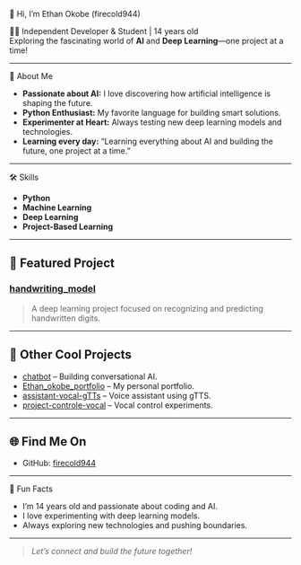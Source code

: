  👋 Hi, I’m Ethan Okobe (firecold944)

 🧑‍💻 Independent Developer & Student | 14 years old  
Exploring the fascinating world of **AI** and **Deep Learning**—one project at a time!

---

 🚀 About Me

- **Passionate about AI:** I love discovering how artificial intelligence is shaping the future.
- **Python Enthusiast:** My favorite language for building smart solutions.
- **Experimenter at Heart:** Always testing new deep learning models and technologies.
- **Learning every day:** “Learning everything about AI and building the future, one project at a time.”

---

 🛠️ Skills

- **Python**
- **Machine Learning**
- **Deep Learning**
- **Project-Based Learning**

---

## 🌟 Featured Project

### [handwriting_model](https://github.com/firecold944/handswritting_model)
> A deep learning project focused on recognizing and predicting handwritten digits.

---

## 📌 Other Cool Projects

- [chatbot](https://github.com/firecold944/chatbot) – Building conversational AI.
- [Ethan_okobe_portfolio](https://github.com/firecold944/Ethan_okobe_portfolio) – My personal portfolio.
- [assistant-vocal-gTTs](https://github.com/firecold944/assistant-vocal-gTTs) – Voice assistant using gTTS.
- [project-controle-vocal](https://github.com/firecold944/project-controle-vocal) – Vocal control experiments.

---

## 🌐 Find Me On

- GitHub: [firecold944](https://github.com/firecold944)

---

🎯 Fun Facts

- I’m 14 years old and passionate about coding and AI.
- I love experimenting with deep learning models.
- Always exploring new technologies and pushing boundaries.

---

> _Let’s connect and build the future together!_
